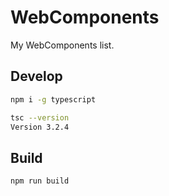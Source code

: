 # WebComponents

My WebComponents list.

## Develop

``` sh
npm i -g typescript
```

``` sh
tsc --version
Version 3.2.4
```

## Build

``` sh
npm run build
```
